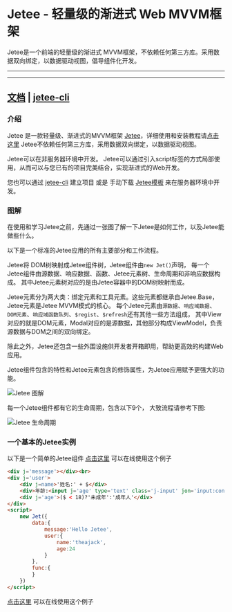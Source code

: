 # Jetee - 轻量级的渐进式 Web MVVM框架

Jetee是一个前端的轻量级的渐进式 MVVM框架，不依赖任何第三方库。采用数据双向绑定，以数据驱动视图，倡导组件化开发。

----

<!-- toc -->

----

## [文档](https://theajack.gitee.io/jet/) | [jetee-cli](https://github.com/theajack/jet-js-cli)

### 介绍

Jetee 是一款轻量级、渐进式的MVVM框架 [Jetee](https://theajack.gitee.io/jet)，详细使用和安装教程请[点击这里](https://theajack.gitee.io/jet)
Jetee不依赖任何第三方库，采用数据双向绑定，以数据驱动视图。

Jetee可以在非服务器环境中开发。 Jetee可以通过引入script标签的方式局部使用，从而可以与您已有的项目完美结合，实现渐进式的Web开发。

您也可以通过 [jetee-cli](https://www.npmjs.com/package/jet-js-cli) 建立项目 或是 手动下载 <a href="https://theajack.gitee.io/jet/jet-template.zip" download='jet-template.zip' class='link'>Jetee模板</a> 来在服务器环境中开发。

### 图解

在使用和学习Jetee之前，先通过一张图了解一下Jetee是如何工作，以及Jetee能做些什么。

以下是一个标准的Jetee应用的所有主要部分和工作流程。

Jetee将 DOM树映射成Jetee组件树，Jetee组件由`new Jet()`声明， 每一个Jetee组件由源数据、响应数据、函数、Jetee元素树、生命周期和非响应数据构成。 其中Jetee元素树对应的是由Jetee容器中的DOM树映射而成。

Jetee元素分为两大类：绑定元素和工具元素。这些元素都继承自Jetee.Base，Jetee元素是Jetee MVVM模式的核心。 每个Jetee元素由`源数据`、`响应域数据`、`DOM元素`、`响应域函数队列`、`$regist`、`$refresh`还有其他一些方法组成， 其中View对应的就是DOM元素，Modal对应的是源数据，其他部分构成ViewModel，负责源数据与DOM之间的双向绑定。

除此之外，Jetee还包含一些外围设施供开发者开箱即用，帮助更高效的构建Web应用。

Jetee组件包含的特性和Jetee元素包含的修饰属性，为Jetee应用赋予更强大的功能。

![Jetee 图解](https://theajack.gitee.io/jet/src/image/Jet%E5%9B%BE%E8%A7%A3.jpg)

每一个Jetee组件都有它的生命周期，包含以下9个， 大致流程请参考下图:

![Jetee 生命周期](https://theajack.gitee.io/jet/src/image/Jet%E7%94%9F%E5%91%BD%E5%91%A8%E6%9C%9F.jpg)

### 一个基本的Jetee实例

以下是一个简单的Jetee组件
[点击这里](https://theajack.gitee.io/jet/#/code) 可以在线使用这个例子
```html
<div j='message'></div><br>
<div j='user'>
    <div j=name>'姓名:' + $</div>
    <div>年龄:<input j='age' type='text' class='j-input' jon='input:console.log(this.user.age)'/></div>
    <div j='age'>($ < 18)?'未成年':'成年人'</div>
</div>
<script>
    new Jet({
        data:{
            message:'Hello Jetee',
            user:{
                name:'theajack',
                age:24
            }
        },
        func:{
        }
    })
</script>
```
[点击这里](https://theajack.gitee.io/jet/#/code) 可以在线使用这个例子